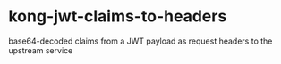 # kong-jwt-claims-to-headers
base64-decoded claims from a JWT payload as request headers to the upstream service
